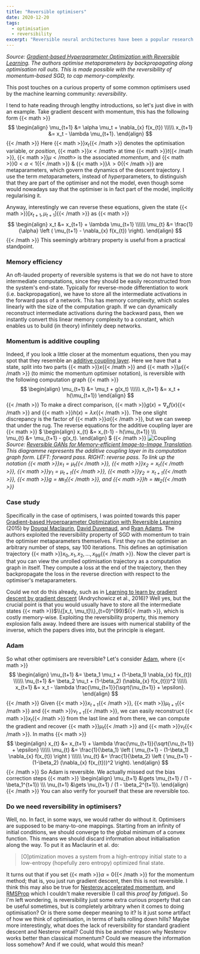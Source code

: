 ```yaml
---
title: "Reversible optimisers"
date: 2020-12-20
tags:
  - optimisation
  - reversibility
excerpt: "Reversible neural architectures have been a popular research area in the last few years, but reversibility is also built into many modern day neural optimisers, perhaps serendipitously."
---
```

<!-- ![Reversibility](/images/reversibility.png") -->
*Source: [Gradient-based Hyperparameter Optimization with Reversible Learning](https://arxiv.org/pdf/1502.03492.pdf). The authors optimise metaparameters by backpropagating along optimisation roll outs. This is made possible with the reversibility of momentum-based SGD, to cap memory-complexity.*

This post touches on a curious property of some common optimisers used by the machine learning community: *reversibility*.

I tend to hate reading through lengthy introductions, so let's just dive in with an example. Take gradient descent with momentum, this has the following form
{{< math >}}
$$
\begin{align}
  \mu_{t+1} &= \alpha \mu_t + \nabla_{x} f(x_{t}) \\\\\\
  x_{t+1} &= x_t - \lambda \mu_{t+1}.
\end{align}
$$
{{< /math >}}
Here {{< math >}}$x_t${{< /math >}} denotes the optimisation variable, or *position*, {{< math >}}$x{{< /math >}}$ at time {{< math >}}$t${{< /math >}}, {{< math >}}$\mu{{< /math >}}$ is the associated *momentum*, and {{< math >}}$0 < \alpha < 1${{< /math >}} & {{< math >}}$\lambda > 0${{< /math >}} are metaparameters, which govern the dynamics of the descent trajectory. I use the term *meta*parameters, instead of *hyper*parameters, to distinguish that they are part of the optimiser and not the model, even though some would nowadays say that the optimiser is in fact part of the model, implicitly regularising it.

Anyway, interestingly we can reverse these equations, given the state {{< math >}}$[x_{t+1}, \mu_{t+1}]${{< /math >}} as
{{< math >}}
$$
\begin{align}
x_t &= x_{t+1} + \lambda \mu_{t+1} \\\\\\
\mu_{t} &= \frac{1}{\alpha} \left ( \mu_{t+1} - \nabla_{x} f(x_{t}) \right).
\end{align}
$$
{{< /math >}}
This seemingly arbitrary property is useful from a practical standpoint.

### Memory efficiency
An oft-lauded property of reversible systems is that we do not have to store intermediate computations, since they should be easily reconstructed from the system's end-state. Typically for reverse-mode differentiation to work (i.e. backpropagation), we have to store all the intermediate activations in the forward pass of a network. This has memory complexity, which scales linearly with the size of the computation graph. If we can dynamically reconstruct intermediate activations during the backward pass, then we instantly convert this linear memory complexity to a constant, which enables us to build (in theory) infinitely deep networks.

### Momentum is additive coupling
Indeed, if you look a little closer at the momentum equations, then you may spot that they resemble an [additive coupling layer](https://arxiv.org/pdf/1410.8516.pdf). Here we have that a state, split into two parts {{< math >}}$x${{< /math >}} and {{< math >}}$\mu${{< /math >}} (to mimic the momentum optimiser notation), is reversible with the following computation graph
{{< math >}}
$$
\begin{align}
  \mu_{t+1} &= \mu_t + g(x_t) \\\\\\
  x_{t+1} &= x_t + h(\mu_{t+1})
\end{align}
$$
{{< /math >}}
To make a direct comparison, {{< math >}}$g(x) = \nabla_x f(x)${{< /math >}} and {{< math >}}$h(x) = \lambda x${{< /math >}}. The one slight discrepancy is the factor of {{< math >}}$\alpha${{< /math >}}, but we can sweep that under the rug. The reverse equations for the additive coupling layer are
{{< math >}}
$
\begin{align}
  x_{t} &= x_{t-1} - h(\mu_{t+1}) \\\\\\\
  \mu_{t} &= \mu_{t+1} - g(x_t).
\end{align}
$
{{< /math >}}
![Coupling](images/coupling.png")
*Source: [Reversible GANs for Memory-efficient Image-to-Image Translation](https://arxiv.org/pdf/1902.02729.pdf). This diagramme represents the additive coupling layer in its computation graph form. LEFT: forward pass. RIGHT: reverse pass. To link up the notation {{< math >}}$x_1 = \mu_{t}${{< /math >}}, {{< math >}}$x_2 = x_{t}${{< /math >}}, {{< math >}}$y_1 = \mu_{t+1}${{< /math >}}, {{< math >}}$y_2 = x_{t+1}${{< /math >}}, {{< math >}}$g = \texttt{NN}_1${{< /math >}}, and {{< math >}}$h=\texttt{NN}_2${{< /math >}}*

### Case study
Specifically in the case of optimisers, I was pointed towards this paper [Gradient-based Hyperparameter Optimization with Reversible Learning](https://arxiv.org/pdf/1502.03492.pdf) (2015) by [Dougal Maclaurin](https://dougalmaclaurin.com/), [David Duvenaud](http://www.cs.toronto.edu/~duvenaud/), and [Ryan Adams](https://www.cs.princeton.edu/~rpa/). The authors exploited the reversibility property of SGD with momentum to train the optimiser metaparameters themselves. First they run the optimiser an arbitrary number of steps, say 100 iterations. This defines an optimisation trajectory {{< math >}}$x_0, x_1, x_2, ..., x_{99}${{< /math >}}. Now the clever part is that you can view the unrolled optimisation trajectory as a computation graph in itself. They compute a loss at the end of the trajectory, then they backpropagate the loss in the reverse direction with respect to the optimiser's metaparameters.

Could we not do this already, such as in [Learning to learn by gradient descent by gradient descent](https://arxiv.org/abs/1606.04474) (Andrychowicz et al., 2016)? Well yes, but the crucial point is that you would usually have to store all the intermediate states {{< math >}}$\\{[x_t, \mu_t]\\}_{t=0}^{99}${{< /math >}}, which is costly memory-wise. Exploiting the reversibility property, this memory explosion falls away. Indeed there are issues with numerical stability of the inverse, which the papers dives into, but the principle is elegant.

### Adam
So what other optimisers are reversible? Let's consider [Adam](https://arxiv.org/pdf/1412.6980.pdf), where
{{< math >}}
$$
\begin{align}
  \mu_{t+1} &= \beta_1 \mu_t + (1-\beta_1) \nabla_{x} f(x_{t}) \\\\\\
  \nu_{t+1} &= \beta_2 \nu_t + (1-\beta_2) (\nabla_{x} f(x_{t}))^2 \\\\\\
  x_{t+1} &= x_t - \lambda \frac{\mu_{t+1}}{\sqrt{\nu_{t+1}} + \epsilon}.
\end{align}
$$
{{< /math >}}
Given {{< math >}}$x_{t+1}${{< /math >}}, {{< math >}}$\mu_{t+1}${{< /math >}} and {{< math >}}$\nu_{t+1}${{< /math >}}, we can easily reconstruct {{< math >}}$x_t${{< /math >}} from the last line and from there, we can compute the gradient and recover {{< math >}}$\mu_{t}${{< /math >}} and {{< math >}}$\nu_{t}${{< /math >}}. In maths
{{< math >}}
$$
\begin{align}
  x_{t} &= x_{t+1} + \lambda \frac{\mu_{t+1}}{\sqrt{\nu_{t+1}} + \epsilon} \\\\\\
  \mu_{t} &= \frac{1}{\beta_1} \left ( \mu_{t+1} - (1-\beta_1) \nabla_{x} f(x_{t}) \right ) \\\\\\
  \nu_{t} &= \frac{1}{\beta_2} \left ( \nu_{t+1} - (1-\beta_2) (\nabla_{x} f(x_{t}))^2 \right).
\end{align}
$$
{{< /math >}}
So Adam is reversible. We actually missed out the bias correction steps
{{< math >}}
\begin{align}
  \mu_{t+1} &\gets \mu_{t+1} / (1 - \beta_1^{t+1}) \\\\\\
  \nu_{t+1} &\gets \nu_{t+1} / (1 - \beta_2^{t+1}).
\end{align}
{{< /math >}}
You can also verify for yourself that these are reversible too.

### Do we need reversibility in optimisers?
Well, no. In fact, in some ways, we would rather do without it. Optimisers are supposed to be many-to-one mappings. Starting from an infinity of initial conditions, we should converge to the global minimum of a convex function. This means we should discard information about initialisation along the way. To put it as Maclaurin et al. do:
> [O]ptimization moves a system from a high-entropy initial state to a low-entropy (hopefully zero entropy) optimized final state.

It turns out that if you set {{< math >}}$\alpha = 0${{< /math >}} for the momentum method; that is, you just run gradient descent, then this is not reversible. I think this may also be true for [Nesterov accelerated momentum](https://www.cs.toronto.edu/~fritz/absps/momentum.pdf), and [RMSProp](http://www.cs.toronto.edu/~hinton/coursera/lecture6/lec6.pdf) which I couldn't make reversible (I call this *proof by fatigue*). So I'm left wondering, is reversibility just some extra curious property that can be useful sometimes, but is completely arbitrary when it comes to doing optimisation? Or is there some deeper meaning to it? Is it just some artifact of how we think of optimisation, in terms of balls rolling down hills? Maybe more interestingly, what does the lack of reversibility for standard gradient descent and Nesterov entail? Could this be another reason why Nesterov works better than classical momentum? Could we measure the information loss somehow? And if we could, what would this mean?
